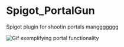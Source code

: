 # Spigot_PortalGun
Spigot plugin for shootin portals manggggggg

![Gif exemplifying portal functionality](Showcase.gif)
